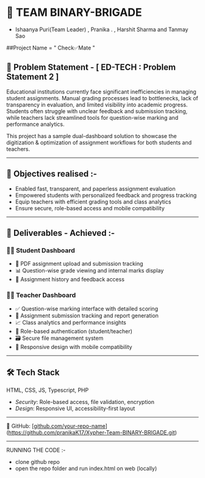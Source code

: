# 📘 TEAM BINARY-BRIGADE 
- Ishaanya Puri(Team Leader) , Pranika . , Harshit Sharma and Tanmay Sao

##Project Name = " Check✅Mate "

## 🧩 Problem Statement - [ ED-TECH : Problem Statement 2 ]

Educational institutions currently face significant inefficiencies in managing student assignments. Manual grading processes lead to bottlenecks, lack of transparency in evaluation, and limited visibility into academic progress. Students often struggle with unclear feedback and submission tracking, while teachers lack streamlined tools for question-wise marking and performance analytics.



This project has a sample dual-dashboard solution to showcase the digitization & optimization of assignment workflows for both students and teachers.

---


## 🎯 Objectives realised :-

- Enabled fast, transparent, and paperless assignment evaluation
- Empowered students with personalized feedback and progress tracking
- Equip teachers with efficient grading tools and class analytics
- Ensure secure, role-based access and mobile compatibility

---

## 🚀 Deliverables - Achieved :-

### 👨‍🎓 Student Dashboard
- 📄 PDF assignment upload and submission tracking
- 📊 Question-wise grade viewing and internal marks display
- 📝 Assignment history and feedback access

### 👩‍🏫 Teacher Dashboard
- ✅ Question-wise marking interface with detailed scoring
- 📂 Assignment submission tracking and report generation
- 📈 Class analytics and performance insights
- 🔐 Role-based authentication (student/teacher)
- 🗃️ Secure file management system
- 📱 Responsive design with mobile compatibility

---

## 🛠️ Tech Stack
HTML, CSS, JS, Typescript, PHP
- *Security*: Role-based access, file validation, encryption
- *Design*: Responsive UI, accessibility-first layout


---

🔗 GitHub: [[github.com/your-repo-name](https://github.com/your-repo-name)](https://github.com/pranikaK17/Xypher-Team-BINARY-BRIGADE.git)

-----

RUNNING THE CODE :-
- clone github repo
- open the repo folder and run index.html on web (locally) 
